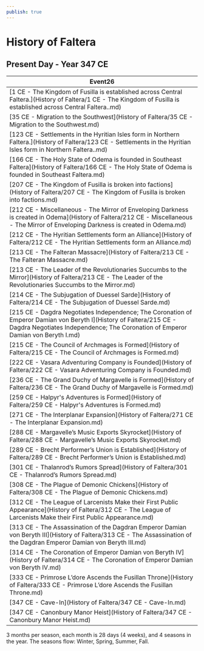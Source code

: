 ```yaml
---
publish: true
---
```


# History of Faltera
## Present Day - Year 347 CE 
|Event26|
|---|
|[1 CE - The Kingdom of Fusilla is established across Central Faltera.](History of Faltera/1 CE - The Kingdom of Fusilla is established across Central Faltera..md)|
|[35 CE - Migration to the Southwest](History of Faltera/35 CE - Migration to the Southwest.md)|
|[123 CE - Settlements in the Hyritian Isles form in Northern Faltera.](History of Faltera/123 CE - Settlements in the Hyritian Isles form in Northern Faltera..md)|
|[166 CE - The Holy State of Odema is founded in Southeast Faltera](History of Faltera/166 CE - The Holy State of Odema is founded in Southeast Faltera.md)|
|[207 CE - The Kingdom of Fusilla is broken into factions](History of Faltera/207 CE - The Kingdom of Fusilla is broken into factions.md)|
|[212 CE - Miscellaneous - The Mirror of Enveloping Darkness is created in Odema](History of Faltera/212 CE - Miscellaneous - The Mirror of Enveloping Darkness is created in Odema.md)|
|[212 CE - The Hyritian Settlements form an Alliance](History of Faltera/212 CE - The Hyritian Settlements form an Alliance.md)|
|[213 CE - The Falteran Massacre](History of Faltera/213 CE - The Falteran Massacre.md)|
|[213 CE - The Leader of the Revolutionaries Succumbs to the Mirror](History of Faltera/213 CE - The Leader of the Revolutionaries Succumbs to the Mirror.md)|
|[214 CE - The Subjugation of Duessel Sarde](History of Faltera/214 CE - The Subjugation of Duessel Sarde.md)|
|[215 CE - Dagdra Negotiates Independence; The Coronation of Emperor Damian von Beryth I](History of Faltera/215 CE - Dagdra Negotiates Independence; The Coronation of Emperor Damian von Beryth I.md)|
|[215 CE - The Council of Archmages is Formed](History of Faltera/215 CE - The Council of Archmages is Formed.md)|
|[222 CE - Vasara Adventuring Company is Founded](History of Faltera/222 CE - Vasara Adventuring Company is Founded.md)|
|[236 CE - The Grand Duchy of Margavelle is Formed](History of Faltera/236 CE - The Grand Duchy of Margavelle is Formed.md)|
|[259 CE - Halpyr's Adventures is Formed](History of Faltera/259 CE - Halpyr's Adventures is Formed.md)|
|[271 CE - The Interplanar Expansion](History of Faltera/271 CE - The Interplanar Expansion.md)|
|[288 CE - Margavelle’s Music Exports Skyrocket](History of Faltera/288 CE - Margavelle’s Music Exports Skyrocket.md)|
|[289 CE - Brecht Performer’s Union is Established](History of Faltera/289 CE - Brecht Performer’s Union is Established.md)|
|[301 CE - Thalanrod’s Rumors Spread](History of Faltera/301 CE - Thalanrod’s Rumors Spread.md)|
|[308 CE - The Plague of Demonic Chickens](History of Faltera/308 CE - The Plague of Demonic Chickens.md)|
|[312 CE - The League of Larcenists Make their First Public Appearance](History of Faltera/312 CE - The League of Larcenists Make their First Public Appearance.md)|
|[313 CE - The Assassination of the Dagdran Emperor Damian von Beryth III](History of Faltera/313 CE - The Assassination of the Dagdran Emperor Damian von Beryth III.md)|
|[314 CE - The Coronation of Emperor Damian von Beryth IV](History of Faltera/314 CE - The Coronation of Emperor Damian von Beryth IV.md)|
|[333 CE - Primrose L’dore Ascends the Fusillan Throne](History of Faltera/333 CE - Primrose L’dore Ascends the Fusillan Throne.md)|
|[347 CE - Cave-In](History of Faltera/347 CE - Cave-In.md)|
|[347 CE - Canonbury Manor Heist](History of Faltera/347 CE - Canonbury Manor Heist.md)|

3 months per season, each month is 28 days (4 weeks), and 4 seasons in the year. The seasons flow: Winter, Spring, Summer, Fall.